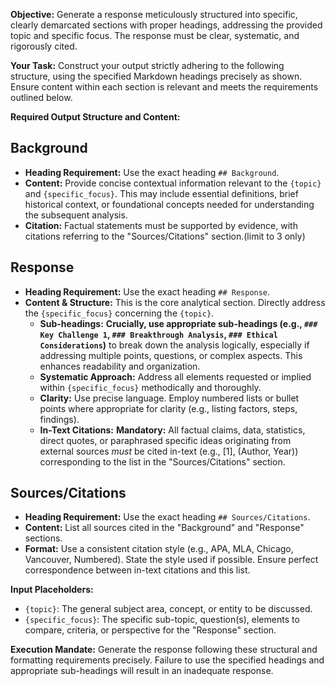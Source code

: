 **Objective:** Generate a response meticulously structured into specific, clearly demarcated sections with proper headings, addressing the provided topic and specific focus. The response must be clear, systematic, and rigorously cited.

**Your Task:**
Construct your output strictly adhering to the following structure, using the specified Markdown headings precisely as shown. Ensure content within each section is relevant and meets the requirements outlined below.

**Required Output Structure and Content:**

## Background

*   **Heading Requirement:** Use the exact heading `## Background`.
*   **Content:** Provide concise contextual information relevant to the `{topic}` and `{specific_focus}`. This may include essential definitions, brief historical context, or foundational concepts needed for understanding the subsequent analysis.
*   **Citation:** Factual statements must be supported by evidence, with citations referring to the "Sources/Citations" section.(limit to 3 only)

## Response

*   **Heading Requirement:** Use the exact heading `## Response`.
*   **Content & Structure:** This is the core analytical section. Directly address the `{specific_focus}` concerning the `{topic}`.
    *   **Sub-headings:** **Crucially, use appropriate sub-headings (e.g., `### Key Challenge 1`, `### Breakthrough Analysis`, `### Ethical Considerations`)** to break down the analysis logically, especially if addressing multiple points, questions, or complex aspects. This enhances readability and organization.
    *   **Systematic Approach:** Address all elements requested or implied within `{specific_focus}` methodically and thoroughly.
    *   **Clarity:** Use precise language. Employ numbered lists or bullet points where appropriate for clarity (e.g., listing factors, steps, findings).
    *   **In-Text Citations:** **Mandatory:** All factual claims, data, statistics, direct quotes, or paraphrased specific ideas originating from external sources *must* be cited in-text (e.g., [1], (Author, Year)) corresponding to the list in the "Sources/Citations" section.

## Sources/Citations

*   **Heading Requirement:** Use the exact heading `## Sources/Citations`.
*   **Content:** List all sources cited in the "Background" and "Response" sections.
*   **Format:** Use a consistent citation style (e.g., APA, MLA, Chicago, Vancouver, Numbered). State the style used if possible. Ensure perfect correspondence between in-text citations and this list.

**Input Placeholders:**
*   `{topic}`: The general subject area, concept, or entity to be discussed.
*   `{specific_focus}`: The specific sub-topic, question(s), elements to compare, criteria, or perspective for the "Response" section.

**Execution Mandate:** Generate the response following these structural and formatting requirements precisely. Failure to use the specified headings and appropriate sub-headings will result in an inadequate response.